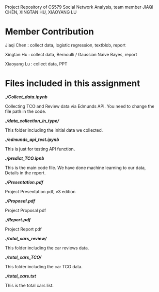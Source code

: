 

Project Repository of CS579 Social Network Analysis, team member JIAQI CHEN, XINGTAN HU, XIAOYANG LU 

Member Contribution
====================
Jiaqi Chen  : collect data, logistic regression, textblob, report

Xingtan Hu  : collect data, Bernoulli / Gaussian Naive Bayes, report

Xiaoyang Lu : collect data, PPT

Files included in this assignment
==================================


***./Collect_data.ipynb***

Collecting TCO and Review data via Edmunds API.
You need to change the file path in the code.

***./data_collection_in_type/***

This folder including the initial data we collected.

***./edmunds_api_test.ipynb***

This is just for testing API function.

***./predict_TCO.ipnb***

This is the main code file. We have done machine learning to our data, Details in the report.

***./Presentation.pdf***

Project Presentation pdf, v3 edition

***./Proposal.pdf***

Project Proposal pdf

***./Report.pdf***

Project Report pdf

***./total_cars_review/***

This folder including the car reviews data.

***./total_cars_TCO/***

This folder including the car TCO data.

***./total_cars.txt***

This is the total cars list.


